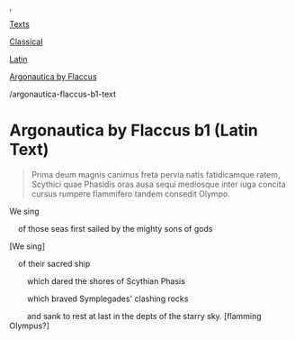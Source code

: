  , 

[Texts](languages)

[Classical](texts-classical.md)

[Latin](lat-texts)

[Argonautica by Flaccus](argonautica-flaccus.md)

/argonautica-flaccus-b1-text

# Argonautica by Flaccus b1 (Latin Text)

> Prima deum magnis canimus freta pervia natis 
> fatidicamque ratem, Scythici quae Phasidis oras 
> ausa sequi mediosque inter iuga concita cursus 
> rumpere flammifero tandem consedit Olympo.

We sing

    of those seas first sailed by the mighty sons of gods

[We sing]

    of their sacred ship 

        which dared the shores of Scythian Phasis

        which braved Symplegades' clashing rocks 

        and sank to rest at last in the depts of the starry sky. [flamming Olympus?]
